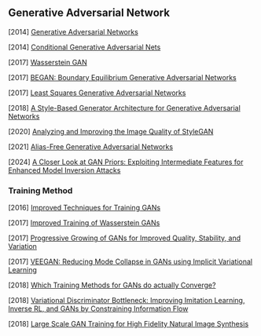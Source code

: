 ## Generative Adversarial Network

[2014] [Generative Adversarial Networks](https://arxiv.org/abs/1406.2661)

[2014] [Conditional Generative Adversarial Nets](https://arxiv.org/abs/1411.1784)

[2017] [Wasserstein GAN](https://arxiv.org/abs/1701.07875)

[2017] [BEGAN: Boundary Equilibrium Generative Adversarial Networks](https://arxiv.org/abs/1703.10717)

[2017] [Least Squares Generative Adversarial Networks](https://openaccess.thecvf.com/content_ICCV_2017/papers/Mao_Least_Squares_Generative_ICCV_2017_paper.pdf)

[2018] [A Style-Based Generator Architecture for Generative Adversarial Networks](https://arxiv.org/abs/1812.04948)

[2020] [Analyzing and Improving the Image Quality of StyleGAN](https://arxiv.org/abs/1912.04958)

[2021] [Alias-Free Generative Adversarial Networks](https://arxiv.org/abs/2106.12423)

[2024] [A Closer Look at GAN Priors: Exploiting Intermediate Features for Enhanced Model Inversion Attacks](https://arxiv.org/abs/2407.13863)



### Training Method

[2016] [Improved Techniques for Training GANs](https://arxiv.org/abs/1606.03498)

[2017] [Improved Training of Wasserstein GANs](https://arxiv.org/abs/1704.00028)

[2017] [Progressive Growing of GANs for Improved Quality, Stability, and Variation](https://arxiv.org/abs/1710.10196)

[2017] [VEEGAN: Reducing Mode Collapse in GANs using Implicit Variational Learning](https://arxiv.org/abs/1705.07761)

[2018] [Which Training Methods for GANs do actually Converge?](https://arxiv.org/abs/1801.04406)

[2018] [Variational Discriminator Bottleneck: Improving Imitation Learning, Inverse RL, and GANs by Constraining Information Flow](https://arxiv.org/abs/1810.00821)

[2018] [Large Scale GAN Training for High Fidelity Natural Image Synthesis](https://arxiv.org/abs/1809.11096)
